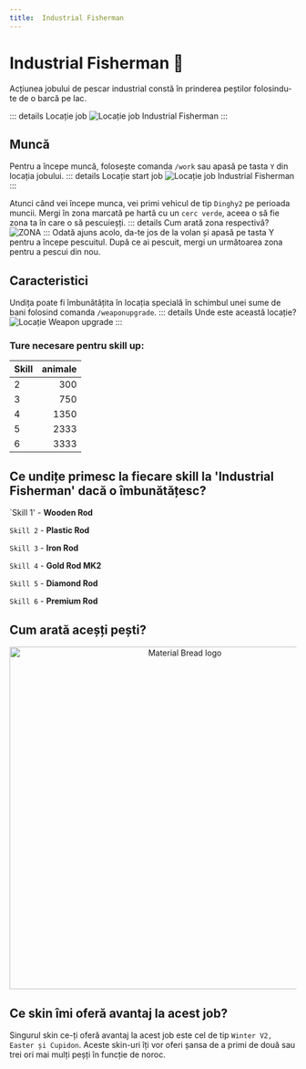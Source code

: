 ```yaml
---
title:  Industrial Fisherman 
---
```


# Industrial Fisherman 🎣

Acțiunea jobului de pescar industrial constă în prinderea peștilor folosindu-te de o barcă pe lac.

::: details Locație job
![Locație job Industrial Fisherman](https://i.imgur.com/QFQUStO.png "Locație Industrial Fishermanr")
:::
## Muncă
Pentru a începe muncă, folosește comanda `/work` sau apasă pe tasta `Y` din locația jobului.
::: details Locație start job
![Locație job Industrial Fisherman]("https://i.imgur.com/BGL4fWD.png "Locație job Industrial Fisherman")
:::

Atunci când vei începe munca, vei primi  vehicul de tip `Dinghy2` pe perioada muncii. Mergi în zona marcată pe hartă cu un `cerc verde`, aceea o să fie zona ta în care o să pescuieșți.
::: details Cum arată zona respectivă?
![ZONA](https://i.imgur.com/l3DZMvD.png "Zona Industrial")
:::
Odată ajuns acolo, da-te jos de la volan și apasă pe tasta Y pentru a începe pescuitul. După ce ai pescuit, mergi un următoarea zona pentru a pescui din nou.

## Caracteristici
Undița poate fi îmbunătățita în locația specială în schimbul unei sume de bani folosind comanda `/weaponupgrade`.
::: details Unde este această locație?
![Locație Weapon upgrade](https://i.imgur.com/F0dVdkt.png "Locație weapon upgrade")
:::

### Ture necesare pentru skill up:

| Skill         |  animale   |
| ------------- | ----: |
| 2             | 300|
| 3             | 750|
| 4             | 1350|
| 5             | 2333|
| 6             |3333|

## Ce undițe primesc la fiecare skill la 'Industrial Fisherman' dacă o îmbunătățesc?

`Skill 1' - **Wooden Rod**

`Skill 2` - **Plastic Rod**

`Skill 3` - **Iron Rod**

`Skill 4` - **Gold Rod MK2**

`Skill 5` - **Diamond Rod**

`Skill 6` - **Premium Rod**

## Cum arată aceșți pești?

<p align="center">
    <img width="600" src="https://i.imgur.com/OHiRYgC.png" alt="Material Bread logo">
</p>


## Ce skin îmi oferă avantaj la acest job?

Singurul skin ce-ți oferă avantaj la acest job este cel de tip `Winter V2, Easter și Cupidon`. Aceste skin-uri îți vor oferi șansa de a primi de două sau trei ori mai mulți peșți în funcție de noroc.
